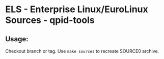 # ELS - Enterprise Linux/EuroLinux Sources - qpid-tools
 
## Usage:
  Checkout branch or tag. Use `make sources` to recreate  SOURCE0 archive.
